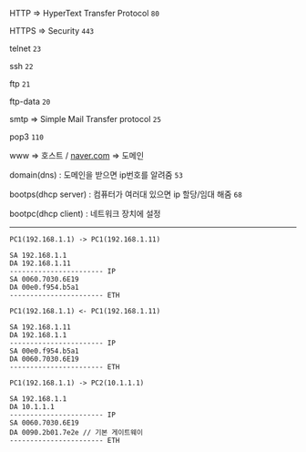 HTTP ⇒ HyperText Transfer Protocol `80`

HTTPS ⇒ Security `443`

telnet `23`

ssh `22`

ftp `21`

ftp-data `20`

smtp ⇒ Simple Mail Transfer protocol `25`

pop3 `110`

www ⇒ 호스트 / [naver.com](http://naver.com) ⇒ 도메인

domain(dns) : 도메인을 받으면 ip번호를 알려줌 `53`

bootps(dhcp server) : 컴퓨터가 여러대 있으면 ip 할당/임대 해줌 `68`

bootpc(dhcp client) : 네트워크 장치에 설정

---

```
PC1(192.168.1.1) -> PC1(192.168.1.11)

SA 192.168.1.1
DA 192.168.1.11
----------------------- IP
SA 0060.7030.6E19
DA 00e0.f954.b5a1
----------------------- ETH

PC1(192.168.1.1) <- PC1(192.168.1.11)

SA 192.168.1.11
DA 192.168.1.1
----------------------- IP
SA 00e0.f954.b5a1
DA 0060.7030.6E19
----------------------- ETH

PC1(192.168.1.1) -> PC2(10.1.1.1)

SA 192.168.1.1
DA 10.1.1.1
----------------------- IP
SA 0060.7030.6E19
DA 0090.2b01.7e2e // 기본 게이트웨이
----------------------- ETH
```
